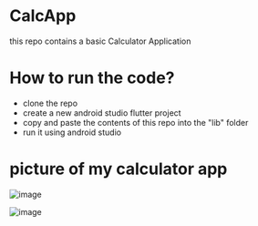 # CalcApp
this repo contains a basic Calculator Application
# How to run the code?
- clone the repo
- create a new android studio flutter project
- copy and paste the contents of this repo into the "lib" folder
- run it using android studio

# picture of my calculator app
![image](https://github.com/AzwadFawadHasan/CalcApp/assets/106096161/b93c6816-f000-4828-af48-a294bc7f8e3c)

![image](https://github.com/AzwadFawadHasan/CalcApp/assets/106096161/448ea040-8350-47e9-a695-944f607cdfd8)
